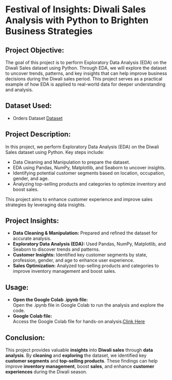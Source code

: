 # **Festival of Insights: Diwali Sales Analysis with Python to Brighten Business Strategies**

## **Project Objective:**
The goal of this project is to perform Exploratory Data Analysis (EDA) on the Diwali Sales dataset using Python. Through EDA, we will explore the dataset to uncover trends, patterns, and key insights that can help improve business decisions during the Diwali sales period. This project serves as a practical example of how EDA is applied to real-world data for deeper understanding and analysis.

## **Dataset Used:**
- Orders Dataset <a href="https://github.com/sayaniketsaini24/Diwali-Sales-Analysis-using-Python/blob/main/Diwali%20Sales%20Data.csv">Dataset</a>

## **Project Description:**

In this project, we perform Exploratory Data Analysis (EDA) on the Diwali Sales dataset using Python. Key steps include:

- Data Cleaning and Manipulation to prepare the dataset.
- EDA using Pandas, NumPy, Matplotlib, and Seaborn to uncover insights.
- Identifying potential customer segments based on location, occupation, gender, and age.
- Analyzing top-selling products and categories to optimize inventory and boost sales.

This project aims to enhance customer experience and improve sales strategies by leveraging data insights.

## **Project Insights:**

- **Data Cleaning & Manipulation:** Prepared and refined the dataset for accurate analysis.
- **Exploratory Data Analysis (EDA):** Used Pandas, NumPy, Matplotlib, and Seaborn to discover trends and patterns.
- **Customer Insights:** Identified key customer segments by state, profession, gender, and age to enhance user experience.
- **Sales Optimization:** Analyzed top-selling products and categories to improve inventory management and boost sales.

## **Usage:**
- **Open the Google Colab .ipynb file:**  
  Open the .ipynb file in Google Colab to run the analysis and explore the code.
- **Google Colab file:**  
  Access the Google Colab file for hands-on analysis.<a href="https://github.com/sayaniketsaini24/Diwali-Sales-Analysis-using-Python/blob/main/Diwali_Sales_Analysis_using_Python.ipynb">Clink Here</a>

## **Conclusion:**
This project provides valuable **insights** into **Diwali sales** through **data analysis**. By **cleaning** and **exploring** the dataset, we identified key **customer segments** and **top-selling products**. These findings can help improve **inventory management**, boost **sales**, and enhance **customer experiences** during the Diwali season.
